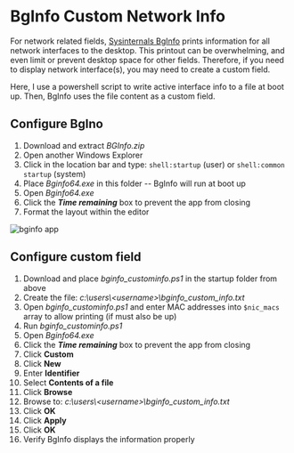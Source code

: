 # BgInfo Custom Network Info

For network related fields, [Sysinternals BgInfo](https://learn.microsoft.com/en-us/sysinternals/downloads/bginfo) prints information for all network interfaces to the desktop.  This printout can be overwhelming, and even limit or prevent desktop space for other fields.  Therefore, if you need to display network interface(s), you may need to create a custom field.

Here, I use a powershell script to write active interface info to a file at boot up.  Then, BgInfo uses the file content as a custom field.

## Configure BgIno
1. Download and extract *BGInfo.zip*
2. Open another Windows Explorer
3. Click in the location bar and type: `shell:startup` (user) or `shell:common startup`  (system)
4. Place *Bginfo64.exe* in this folder -- BgInfo will run at boot up
5. Open *Bginfo64.exe*
6. Click the ***Time remaining*** box to prevent the app from closing
7. Format the layout within the editor

![bginfo app](https://github.com/briantgil/bginfo-custom-network-info/blob/main/bginfo.png)

## Configure custom field
1. Download and place *bginfo_custominfo.ps1* in the startup folder from above
2. Create the file: *c:\users\\\<username>\bginfo_custom_info.txt*
3. Open *bginfo_custominfo.ps1* and enter MAC addresses into `$nic_macs` array to allow printing (if must also be up)
4. Run *bginfo_custominfo.ps1*
5. Open *Bginfo64.exe*
6. Click the ***Time remaining*** box to prevent the app from closing
7. Click **Custom**
8. Click **New**
9. Enter **Identifier**
10. Select **Contents of a file**
11. Click **Browse**
12. Browse to: *c:\users\\\<username>\bginfo_custom_info.txt*
13. Click **OK**
14. Click **Apply**
15. Click **OK**
16. Verify BgInfo displays the information properly
